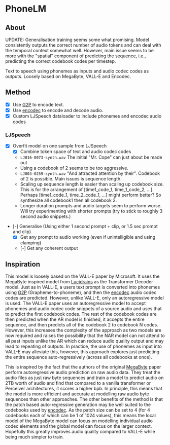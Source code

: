 # PhoneLM

## About

UPDATE: Generalisation training seems some what promising. Model consistently outputs
the correct number of audio tokens and can deal with the temporal context somewhat well.
However, main issue seems to be more with the "spatial" component of predicting the sequence,
i.e., predicting the correct codebook codes per timestep.

Text to speech using phonemes as inputs and audio codec codes as outputs. Loosely based on MegaByte, VALL-E and Encodec.

## Method

- [x] Use [G2P](https://github.com/Kyubyong/g2p/) to encode text.
- [x] Use [encodec](https://github.com/facebookresearch/encodec) to
  encode and decode audio.
- [x] Custom LJSpeech dataloader to include phonemes and encodec audio codes

### LJSpeech

- [x] Overfit model on one sample from LJSpeech
  - [x] Combine token space of text and audio codec codes
  - `LJ016-0073-synth.wav` The initial "Mr. Cope" can just about be made out
  - Using a codebook of 2 seems to be too aggressive.
  - `LJ003-0259-synth.wav` "And attracted attention by their". Codebook of 2 is possible.
    Main issues is sequence length.
  - Scaling up sequence length is easier than scaling up codebook size. This is for the
    arrangement of [time1_code_1, time_1_code_2, ...].
    Perhaps [time1_code_1, time_2_code_1, ...] might perform better? So synthesize all codebook1 then all codebook 2.
  - Longer duration prompts and audio targets seem to perform worse. Will try experimenting
    with shorter prompts (try to stick to roughly 3 second audio snippets.)
- [-] Generalise (Using either 1 second prompt + clip, or 1.5 sec prompt and clip)
   - [x] Get any prompt to audio working (even if unintelligible and using clamping)
   - [-] Get any coherent output
   
<!--
## Datasets

### LJSpeech
-->

## Inspiration

This model is loosely based on the VALL-E paper by Microsoft. It uses the
MegaByte inspired model from [Lucidrains](https://github.com/lucidrains/MEGABYTE-pytorch)
as the Transformer Decoder model. Just as in VALL-E, a users text prompt is converted
into phonemes using [G2P](https://github.com/Kyubyong/g2p/) (Grapheme-to-phoneme),
and then the [encodec](https://github.com/facebookresearch/encodec) audio codec codes
are predicted. However, unlike VALL-E, only an autoregressive model is used. The VALL-E
paper uses an autoregressive model to accept phonemes and audio codec code snippets of
a source audio and uses that to predict the first codebook codes. The rest of the codebook
codes are then predicted when the AR model is finished, it accepts the entire sequence,
and then predicts all of the codebook 2 to codebook N codes. However, this increases
the complexity of the approach as two models are now required and raises the possibility
that the NAR model can not attend to all past inputs unlike the AR which can reduce
audio quality output and may lead to repeating of outputs. In practice, the use of phonemes
as input into VALL-E may alleviate this, however, this approach explores just predicting
the entire sequence auto-regressively (across all codebooks at once).

This is inspired by the fact that the authors of the original [MegaByte](https://arxiv.org/pdf/2305.07185.pdf)
paper perform autoregressive audio prediction on raw audio data. They
treat the audio files as just raw byte sequences and train a model to predict audio on 2TB
worth of audio and find that compared to a vanilla transformer or Perceiver architectures,
it scores a higher bpb. In principle, this means that the model is more efficient and accurate
at modelling raw audio byte sequences than other approaches. The other benefits of the method
is that the patch based auto-regressive generation may be well suited to the codebooks used
by [encodec](https://github.com/facebookresearch/encodec). As the patch size can be set to 4
(for 4 codebooks each of which can be 1 of 1024 values), this means the local model of the
MegaByte model can focus on modelling individual audio codec elements and the global model
can focus on the larger context. Hopefully this greatly improves audio quality compared to
VALL-E while being much simpler to train.